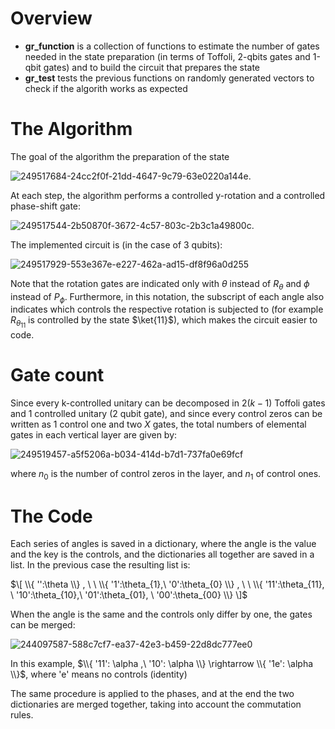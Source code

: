 # Overview
- **gr_function** is a collection of functions to estimate the number of gates needed in the state preparation (in terms of Toffoli, 2-qbits gates and 1-qbit gates) and to build the circuit that prepares the state
- **gr_test** tests the previous functions on randomly generated vectors to check if the algorith works as expected


# The Algorithm
The goal of the algorithm the preparation of the state 

![249517684-24cc2f0f-21dd-4647-9c79-63e0220a144e](https://github.com/Damuna/qubrabench/assets/80634171/9ad94311-21e4-4922-99db-d90abedf54b6).

At each step, the algorithm performs a controlled y-rotation and a controlled phase-shift gate:

![249517544-2b50870f-3672-4c57-803c-2b3c1a49800c](https://github.com/Damuna/qubrabench/assets/80634171/fa88c0ba-63f6-4d2f-bf95-f155888c85bc).


The implemented circuit is (in the case of 3 qubits):

![249517929-553e367e-e227-462a-ad15-df8f96a0d255](https://github.com/Damuna/qubrabench/assets/80634171/70cf9a3f-93bd-4155-96d9-1f2deaa5ed4a)


Note that the rotation gates are indicated only with $\theta$ instead of $R_\theta$ and $\phi$ instead of $P_\phi$. Furthermore, in this notation, the subscript of each angle also indicates which controls the respective rotation is subjected to (for example $R_{\theta_{11}}$ is controlled by the state $\ket{11}$), which makes the circuit easier to code.
# Gate count
Since every k-controlled unitary can be decomposed in $2(k-1)$ Toffoli gates and $1$ controlled unitary (2 qubit gate), and since every control zeros can be written as $1$ control one and two $X$ gates, the total numbers of elemental gates in each vertical layer are given by:

![249519457-a5f5206a-b034-414d-b7d1-737fa0e69fcf](https://github.com/Damuna/qubrabench/assets/80634171/96626e09-6804-44f0-8707-3a836cda54dc)


where $n_0$ is the number of control zeros in the layer, and $n_1$ of control ones.


# The Code
Each series of angles is saved in a dictionary, where the angle is the value and the key is the controls, and the dictionaries all together are saved in a list. 
In the previous case the resulting list is:

$\[ \\{ '':\theta \\} , \  \ \\{ '1':\theta_{1},\ '0':\theta_{0} \\} , \ \ \\{ '11':\theta_{11}, \ '10':\theta_{10},\ '01':\theta_{01}, \ '00':\theta_{00} \\} \]$

When the angle is the same and the controls only differ by one, the gates can be merged:

![244097587-588c7cf7-ea37-42e3-b459-22d8dc777ee0](https://github.com/Damuna/qubrabench/assets/80634171/9e129504-a5cc-465e-a57f-59090b84661d)


In this example, $\\{ '11': \alpha ,\ '10': \alpha \\} \rightarrow \\{ '1e': \alpha \\}$, where 'e' means no controls (identity)

The same procedure is applied to the phases, and at the end the two dictionaries are merged together, taking into account the commutation rules.
